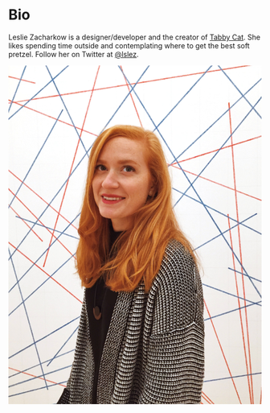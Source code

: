 # Bio

Leslie Zacharkow is a designer/developer and the creator of [Tabby Cat](https://chrome.google.com/webstore/detail/tabby-cat/mefhakmgclhhfbdadeojlkbllmecialg). She likes spending time outside and contemplating where to get the best soft pretzel. Follow her on Twitter at [@lslez](https://twitter.com/lslez).

![bio-pic](bio-pic.JPG)
